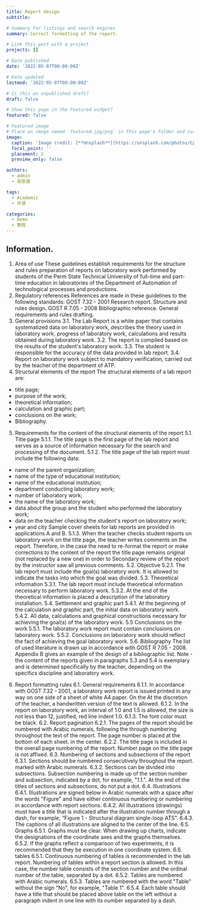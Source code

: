 ```yaml
---
title: Report design
subtitle: 

# Summary for listings and search engines
summary: Correct formatting of the report.

# Link this post with a project
projects: []

# Date published
date: '2022-05-07T00:00:00Z'

# Date updated
lastmod: '2022-05-07T00:00:00Z'

# Is this an unpublished draft?
draft: false

# Show this page in the Featured widget?
featured: false

# Featured image
# Place an image named `featured.jpg/png` in this page's folder and customize its options here.
image:
  caption: 'Image credit: [**Unsplash**](https://unsplash.com/photos/CpkOjOcXdUY)'
  focal_point: ''
  placement: 2
  preview_only: false

authors:
  - admin
  - 吳恩達

tags:
  - Academic
  - 开源

categories:
  - Demo
  - 教程
---
```


## Information.

1. Area of ​​use
These guidelines establish requirements for the structure and rules
preparation of reports on laboratory work performed by students of the Perm
State Technical University of full-time and part-time education in
laboratories of the Department of Automation of technological processes and productions.
2. Regulatory references
References are made in these guidelines to the following standards:
GOST 7.32 - 2001 Research report. Structure and rules
design.
GOST R 7.05 - 2008 Bibliographic reference. General requirements and rules
drafting.
3. General provisions
3.1. The Lab Report is a white paper that contains
systematized data on laboratory work, describes the theory used in
laboratory work, progress of laboratory work, calculations and results obtained during
laboratory work.
3.2. The report is compiled based on the results of the student's laboratory work.
3.3. The student is responsible for the accuracy of the data provided in
lab report.
3.4. Report on laboratory work subject to mandatory verification,
carried out by the teacher of the department of ATP.
4. Structural elements of the report
The structural elements of a lab report are:
- title page;
- purpose of the work;
- theoretical information;
- calculation and graphic part;
- conclusions on the work;
- Bibliography.
5. Requirements for the content of the structural elements of the report
5.1. Title page
5.1.1. The title page is the first page of the lab report and
serves as a source of information necessary for the search and processing of the document.
5.1.2. The title page of the lab report must include
the following data:
- name of the parent organization;
- name of the type of educational institution;
- name of the educational institution;
- department conducting laboratory work;
- number of laboratory work;
- the name of the laboratory work;
- data about the group and the student who performed the laboratory work;
- data on the teacher checking the student's report on laboratory work;
- year and city
Sample cover sheets for lab reports are provided in
applications A and B.
5.1.3. When the teacher checks student reports on laboratory work
on the title page, the teacher writes comments on the report. Therefore, in the case
the need to re-format the report or make corrections to the content of the report
the title page remains original (not replaced by a new one) in order to
Secondary review of the report by the instructor saw all previous comments.
5.2. Objective
5.2.1. The lab report must include the goal(s)
laboratory work. It is allowed to indicate the tasks into which the goal was divided.
5.3. Theoretical information
5.3.1. The lab report must include
theoretical information necessary to perform laboratory work.
5.3.2. At the end of the theoretical information is placed a description of the laboratory
installation.
5.4. Settlement and graphic part
5.4.1. At the beginning of the calculation and graphic part, the initial data on
laboratory work.
5.4.2. All data, calculations and graphical constructions necessary for
achieving the goal(s) of the laboratory work.
5.5 Conclusions on the work
5.5.1. The laboratory work report must contain conclusions on
laboratory work.
5.5.2. Conclusions on laboratory work should reflect the fact of achieving the goal
laboratory work.
5.6. Bibliography
The list of used literature is drawn up in accordance with GOST R 7.05 - 2008.
Appendix B gives an example of the design of a bibliographic list.
Note - the content of the reports given in paragraphs 5.3 and 5.4 is
exemplary and is determined specifically by the teacher, depending on the specifics
discipline and laboratory work.
6. Report formatting rules
6.1. General requirements
6.1.1. In accordance with GOST 7.32 - 2001, a laboratory work report is issued
printed in any way on one side of a sheet of white A4 paper. On the
At the discretion of the teacher, a handwritten version of the text is allowed.
6.1.2. In the report on laboratory work, an interval of 1.0 and 1.5 is allowed, the size is not
less than 12, justified, red line indent 1.0.
6.1.3. The font color must be black.
6.2. Report pagination
6.2.1. The pages of the report should be numbered with Arabic numerals, following the through
numbering throughout the text of the report. The page number is placed at the bottom of each sheet.
in the center.
6.2.2. The title page is included in the overall page numbering of the report. Number
page on the title page is not affixed.
6.3. Numbering of sections and subsections of the report
6.3.1. Sections should be numbered consecutively throughout the report.
marked with Arabic numerals.
6.3.2. Sections can be divided into subsections. Subsection numbering
is made up of the section number and subsection, indicated by a dot, for example,
"1.1.". At the end of the titles of sections and subsections, do not put a dot.
6.4. Illustrations
6.4.1. Illustrations are signed below in Arabic numerals with a space after
the words "Figure" and have either continuous numbering or numbering in accordance with
report sections.
6.4.2. All illustrations (drawings) must have a title that is indicated
after the illustration number through a dash, for example, “Figure 1 - Structural diagram
single-loop ATS".
6.4.3. The captions of all illustrations are aligned to the center of the line.
6.5. Graphs
6.5.1. Graphs must be clear. When drawing up charts,
indicate the designations of the coordinate axes and the graphs themselves.
6.5.2. If the graphs reflect a comparison of two experiments, it is recommended that they be
execution in one coordinate system.
6.6. tables
6.5.1. Continuous numbering of tables is recommended in the lab report.
Numbering of tables within a report section is allowed. In this case, the number
table consists of the section number and the ordinal number of the table, separated by a dot.
6.5.2. Tables are numbered with Arabic numerals.
6.5.3. Tables are numbered with the word "Table" without the sign "No",
for example, "Table 1".
6.5.4. Each table should have a title that should be placed above
table on the left without a paragraph indent in one line with its number separated by a dash.
